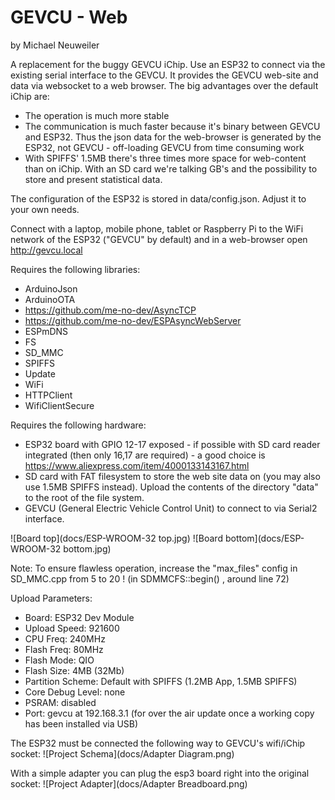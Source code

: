 GEVCU - Web
=================
by Michael Neuweiler

A replacement for the buggy GEVCU iChip. Use an ESP32 to connect via the existing serial interface
to the GEVCU. It provides the GEVCU web-site and data via websocket to a web browser.
The big advantages over the default iChip are:
* The operation is much more stable
* The communication is much faster because it's binary between GEVCU and ESP32. Thus the json data
for the web-browser is generated by the ESP32, not GEVCU - off-loading GEVCU from time consuming work
* With SPIFFS' 1.5MB there's three times more space for web-content than on iChip. With an SD card we're talking GB's and the possibility to store and present statistical data.

The configuration of the ESP32 is stored in data/config.json. Adjust it to your own needs. 

Connect with a laptop, mobile phone, tablet or Raspberry Pi to the WiFi network of the ESP32 ("GEVCU" by default) and in a web-browser open http://gevcu.local 

Requires the following libraries:
* ArduinoJson
* ArduinoOTA
* https://github.com/me-no-dev/AsyncTCP
* https://github.com/me-no-dev/ESPAsyncWebServer
* ESPmDNS
* FS
* SD_MMC
* SPIFFS
* Update
* WiFi
* HTTPClient
* WifiClientSecure

Requires the following hardware:
* ESP32 board with GPIO 12-17 exposed - if possible with SD card reader integrated (then only 16,17 are required) - a good choice is https://www.aliexpress.com/item/4000133143167.html
* SD card with FAT filesystem to store the web site data on (you may also use 1.5MB SPIFFS instead).
Upload the contents of the directory "data" to the root of the file system.
* GEVCU (General Electric Vehicle Control Unit) to connect to via Serial2 interface.

![Board top](docs/ESP-WROOM-32 top.jpg) ![Board bottom](docs/ESP-WROOM-32 bottom.jpg)

Note: To ensure flawless operation, increase the "max_files" config in SD_MMC.cpp from 5 to 20 !
      (in SDMMCFS::begin() , around line 72)

Upload Parameters:
* Board: ESP32 Dev Module
* Upload Speed: 921600
* CPU Freq: 240MHz
* Flash Freq: 80MHz
* Flash Mode: QIO
* Flash Size: 4MB (32Mb)
* Partition Scheme: Default with SPIFFS (1.2MB App, 1.5MB SPIFFS)
* Core Debug Level: none
* PSRAM: disabled
* Port: gevcu at 192.168.3.1 (for over the air update once a working copy has been installed via USB)

The ESP32 must be connected the following way to GEVCU's wifi/iChip socket:
![Project Schema](docs/Adapter Diagram.png)

With a simple adapter you can plug the esp3 board right into the original socket:
![Project Adapter](docs/Adapter Breadboard.png)
